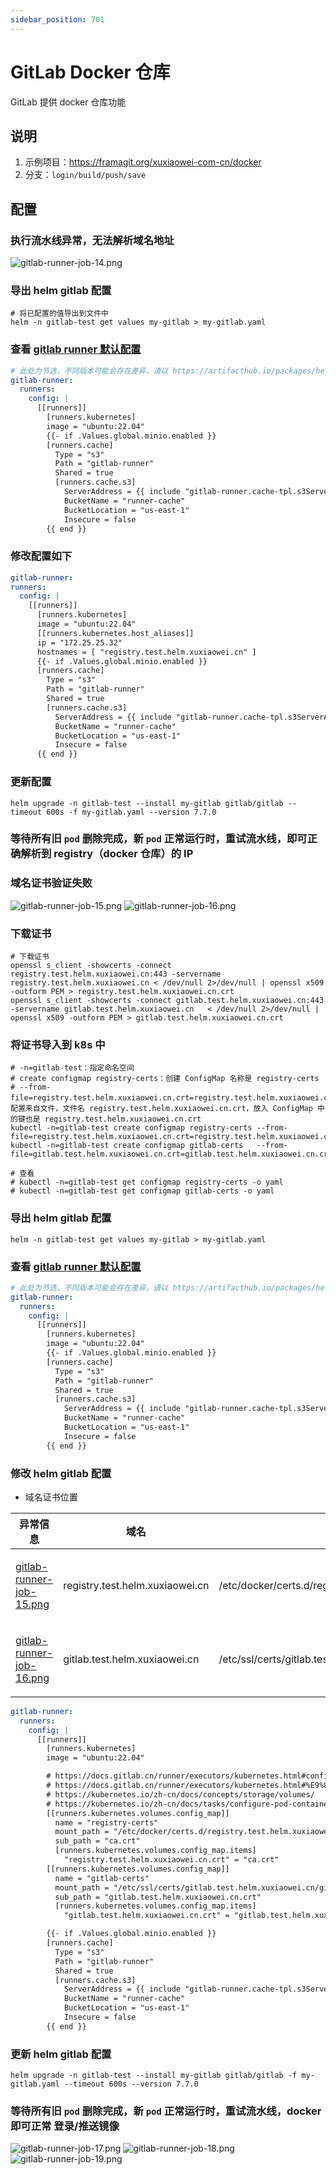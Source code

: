 ```yaml
---
sidebar_position: 701
---
```


# GitLab Docker 仓库

GitLab 提供 docker 仓库功能

## 说明

1. 示例项目：https://framagit.org/xuxiaowei-com-cn/docker
2. 分支：`login/build/push/save`

## 配置

### 执行流水线异常，无法解析域名地址

![gitlab-runner-job-14.png](static/gitlab-runner-job-14.png)

### 导出 helm gitlab 配置

```shell
# 将已配置的值导出到文件中
helm -n gitlab-test get values my-gitlab > my-gitlab.yaml
```

### 查看 [gitlab runner 默认配置](https://artifacthub.io/packages/helm/gitlab/gitlab?modal=values)

```yaml
# 此处为节选，不同版本可能会存在差异，请以 https://artifacthub.io/packages/helm/gitlab/gitlab?modal=values 中的配置为准
gitlab-runner:
  runners:
    config: |
      [[runners]]
        [runners.kubernetes]
        image = "ubuntu:22.04"
        {{- if .Values.global.minio.enabled }}
        [runners.cache]
          Type = "s3"
          Path = "gitlab-runner"
          Shared = true
          [runners.cache.s3]
            ServerAddress = {{ include "gitlab-runner.cache-tpl.s3ServerAddress" . }}
            BucketName = "runner-cache"
            BucketLocation = "us-east-1"
            Insecure = false
        {{ end }}
```

### 修改配置如下

```yaml
gitlab-runner:
runners:
  config: |
    [[runners]]
      [runners.kubernetes]
      image = "ubuntu:22.04"
      [[runners.kubernetes.host_aliases]]
      ip = "172.25.25.32"
      hostnames = [ "registry.test.helm.xuxiaowei.cn" ]
      {{- if .Values.global.minio.enabled }}
      [runners.cache]
        Type = "s3"
        Path = "gitlab-runner"
        Shared = true
        [runners.cache.s3]
          ServerAddress = {{ include "gitlab-runner.cache-tpl.s3ServerAddress" . }}
          BucketName = "runner-cache"
          BucketLocation = "us-east-1"
          Insecure = false
      {{ end }}
```

### 更新配置

```shell
helm upgrade -n gitlab-test --install my-gitlab gitlab/gitlab --timeout 600s -f my-gitlab.yaml --version 7.7.0
```

### 等待所有旧 `pod` 删除完成，新 `pod` 正常运行时，重试流水线，即可正确解析到 registry（docker 仓库）的 IP

### 域名证书验证失败

![gitlab-runner-job-15.png](static/gitlab-runner-job-15.png)
![gitlab-runner-job-16.png](static/gitlab-runner-job-16.png)

### 下载证书

```shell
# 下载证书
openssl s_client -showcerts -connect registry.test.helm.xuxiaowei.cn:443 -servername registry.test.helm.xuxiaowei.cn < /dev/null 2>/dev/null | openssl x509 -outform PEM > registry.test.helm.xuxiaowei.cn.crt
openssl s_client -showcerts -connect gitlab.test.helm.xuxiaowei.cn:443   -servername gitlab.test.helm.xuxiaowei.cn   < /dev/null 2>/dev/null | openssl x509 -outform PEM > gitlab.test.helm.xuxiaowei.cn.crt
```

### 将证书导入到 k8s 中

```shell
# -n=gitlab-test：指定命名空间
# create configmap registry-certs：创建 ConfigMap 名称是 registry-certs
# --from-file=registry.test.helm.xuxiaowei.cn.crt=registry.test.helm.xuxiaowei.cn.crt：配置来自文件，文件名 registry.test.helm.xuxiaowei.cn.crt，放入 ConfigMap 中的键也是 registry.test.helm.xuxiaowei.cn.crt
kubectl -n=gitlab-test create configmap registry-certs --from-file=registry.test.helm.xuxiaowei.cn.crt=registry.test.helm.xuxiaowei.cn.crt
kubectl -n=gitlab-test create configmap gitlab-certs   --from-file=gitlab.test.helm.xuxiaowei.cn.crt=gitlab.test.helm.xuxiaowei.cn.crt

# 查看
# kubectl -n=gitlab-test get configmap registry-certs -o yaml
# kubectl -n=gitlab-test get configmap gitlab-certs -o yaml
```

### 导出 helm gitlab 配置

```shell
helm -n gitlab-test get values my-gitlab > my-gitlab.yaml
```

### 查看 [gitlab runner 默认配置](https://artifacthub.io/packages/helm/gitlab/gitlab?modal=values)

```yaml
# 此处为节选，不同版本可能会存在差异，请以 https://artifacthub.io/packages/helm/gitlab/gitlab?modal=values 中的配置为准
gitlab-runner:
  runners:
    config: |
      [[runners]]
        [runners.kubernetes]
        image = "ubuntu:22.04"
        {{- if .Values.global.minio.enabled }}
        [runners.cache]
          Type = "s3"
          Path = "gitlab-runner"
          Shared = true
          [runners.cache.s3]
            ServerAddress = {{ include "gitlab-runner.cache-tpl.s3ServerAddress" . }}
            BucketName = "runner-cache"
            BucketLocation = "us-east-1"
            Insecure = false
        {{ end }}
```

### 修改 helm gitlab 配置

- 域名证书位置

| 异常信息                                                        | 域名                              | 域名证书位置                                                                         | 作用                      |
|-------------------------------------------------------------|---------------------------------|--------------------------------------------------------------------------------|-------------------------|
| [gitlab-runner-job-15.png](static/gitlab-runner-job-15.png) | registry.test.helm.xuxiaowei.cn | /etc/docker/certs.d/registry.test.helm.xuxiaowei.cn/ca.crt                     | 用于 gitlab docker 登录地址   |
| [gitlab-runner-job-16.png](static/gitlab-runner-job-16.png) | gitlab.test.helm.xuxiaowei.cn   | /etc/ssl/certs/gitlab.test.helm.xuxiaowei.cn/gitlab.test.helm.xuxiaowei.cn.crt | 用于 gitlab docker 登录凭证验证 |

```yaml
gitlab-runner:
  runners:
    config: |
      [[runners]]
        [runners.kubernetes]
        image = "ubuntu:22.04"

        # https://docs.gitlab.cn/runner/executors/kubernetes.html#configmap-%E5%8D%B7
        # https://docs.gitlab.cn/runner/executors/kubernetes.html#%E9%85%8D%E7%BD%AE%E5%8D%B7%E7%B1%BB%E5%9E%8B
        # https://kubernetes.io/zh-cn/docs/concepts/storage/volumes/
        # https://kubernetes.io/zh-cn/docs/tasks/configure-pod-container/configure-pod-configmap/
        [[runners.kubernetes.volumes.config_map]]
          name = "registry-certs"
          mount_path = "/etc/docker/certs.d/registry.test.helm.xuxiaowei.cn/ca.crt"
          sub_path = "ca.crt"
          [runners.kubernetes.volumes.config_map.items]
            "registry.test.helm.xuxiaowei.cn.crt" = "ca.crt"
        [[runners.kubernetes.volumes.config_map]]
          name = "gitlab-certs"
          mount_path = "/etc/ssl/certs/gitlab.test.helm.xuxiaowei.cn/gitlab.test.helm.xuxiaowei.cn.crt"
          sub_path = "gitlab.test.helm.xuxiaowei.cn.crt"
          [runners.kubernetes.volumes.config_map.items]
            "gitlab.test.helm.xuxiaowei.cn.crt" = "gitlab.test.helm.xuxiaowei.cn.crt"

        {{- if .Values.global.minio.enabled }}
        [runners.cache]
          Type = "s3"
          Path = "gitlab-runner"
          Shared = true
          [runners.cache.s3]
            ServerAddress = {{ include "gitlab-runner.cache-tpl.s3ServerAddress" . }}
            BucketName = "runner-cache"
            BucketLocation = "us-east-1"
            Insecure = false
        {{ end }}
```

### 更新 helm gitlab 配置

```shell
helm upgrade -n gitlab-test --install my-gitlab gitlab/gitlab -f my-gitlab.yaml --timeout 600s --version 7.7.0
```

### 等待所有旧 `pod` 删除完成，新 `pod` 正常运行时，重试流水线，docker 即可正常 登录/推送镜像

![gitlab-runner-job-17.png](static/gitlab-runner-job-17.png)
![gitlab-runner-job-18.png](static/gitlab-runner-job-18.png)
![gitlab-runner-job-19.png](static/gitlab-runner-job-19.png)
